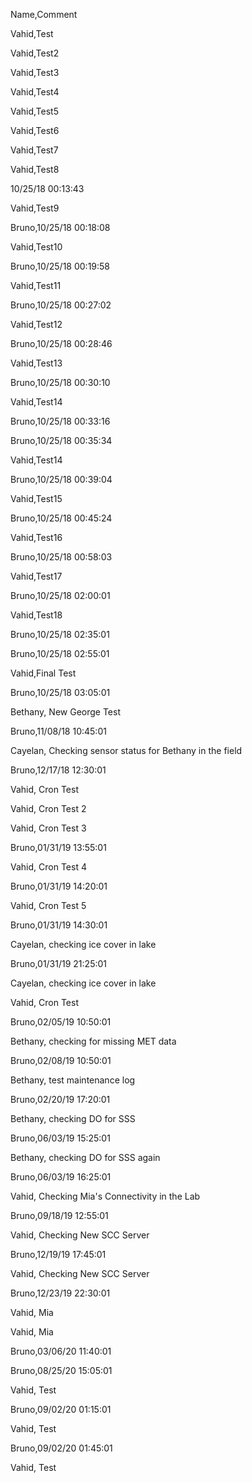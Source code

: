 Name,Comment

Vahid,Test 

Vahid,Test2

Vahid,Test3

Vahid,Test4

Vahid,Test5

Vahid,Test6

Vahid,Test7

Vahid,Test8

10/25/18 00:13:43

Vahid,Test9

Bruno,10/25/18 00:18:08

Vahid,Test10

Bruno,10/25/18 00:19:58

Vahid,Test11

Bruno,10/25/18 00:27:02

Vahid,Test12

Bruno,10/25/18 00:28:46

Vahid,Test13

Bruno,10/25/18 00:30:10

Vahid,Test14

Bruno,10/25/18 00:33:16

Bruno,10/25/18 00:35:34

Vahid,Test14

Bruno,10/25/18 00:39:04

Vahid,Test15

Bruno,10/25/18 00:45:24

Vahid,Test16

Bruno,10/25/18 00:58:03

Vahid,Test17

Bruno,10/25/18 02:00:01

Vahid,Test18

Bruno,10/25/18 02:35:01

Bruno,10/25/18 02:55:01

Vahid,Final Test

Bruno,10/25/18 03:05:01

Bethany, New George Test

Bruno,11/08/18 10:45:01

Cayelan, Checking sensor status for Bethany in the field

Bruno,12/17/18 12:30:01

Vahid, Cron Test

Vahid, Cron Test 2

Vahid, Cron Test 3

Bruno,01/31/19 13:55:01

Vahid, Cron Test 4

Bruno,01/31/19 14:20:01

Vahid, Cron Test 5

Bruno,01/31/19 14:30:01

Cayelan, checking ice cover in lake 

Bruno,01/31/19 21:25:01

Cayelan, checking ice cover in lake

Vahid, Cron Test

Bruno,02/05/19 10:50:01

Bethany, checking for missing MET data

Bruno,02/08/19 10:50:01

Bethany, test maintenance log

Bruno,02/20/19 17:20:01

Bethany, checking DO for SSS

Bruno,06/03/19 15:25:01

Bethany, checking DO for SSS again

Bruno,06/03/19 16:25:01

Vahid, Checking Mia's Connectivity in the Lab

Bruno,09/18/19 12:55:01

Vahid, Checking New SCC Server

Bruno,12/19/19 17:45:01

Vahid, Checking New SCC Server

Bruno,12/23/19 22:30:01

Vahid, Mia

Vahid, Mia

Bruno,03/06/20 11:40:01

Bruno,08/25/20 15:05:01

Vahid, Test

Bruno,09/02/20 01:15:01

Vahid, Test

Bruno,09/02/20 01:45:01

Vahid, Test
